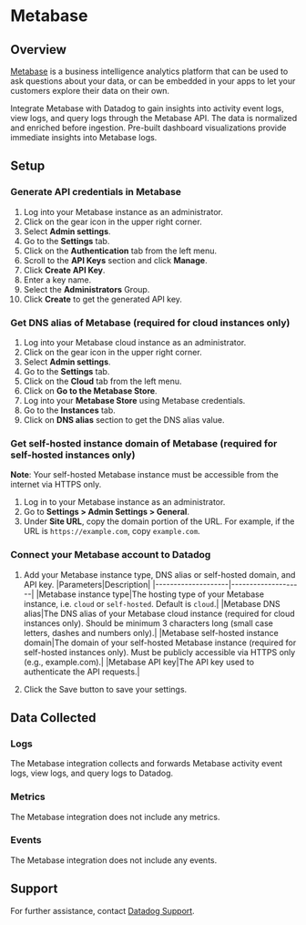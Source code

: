 # Metabase

## Overview

[Metabase][1] is a business intelligence analytics platform that can be used to ask questions about your data, or can be embedded in your apps to let your customers explore their data on their own.

Integrate Metabase with Datadog to gain insights into activity event logs, view logs, and query logs through the Metabase API. The data is normalized and enriched before ingestion. Pre-built dashboard visualizations provide immediate insights into Metabase logs.

## Setup

### Generate API credentials in Metabase

1. Log into your Metabase instance as an administrator.
2. Click on the gear icon in the upper right corner.
3. Select **Admin settings**.
4. Go to the **Settings** tab.
5. Click on the **Authentication** tab from the left menu.
6. Scroll to the **API Keys** section and click **Manage**.
7. Click **Create API Key**.
8. Enter a key name.
9. Select the **Administrators** Group.
10. Click **Create** to get the generated API key.

### Get DNS alias of Metabase (required for cloud instances only)

1. Log into your Metabase cloud instance as an administrator.
2. Click on the gear icon in the upper right corner.
3. Select **Admin settings**.
4. Go to the **Settings** tab.
5. Click on the **Cloud** tab from the left menu.
6. Click on **Go to the Metabase Store**.
7. Log into your **Metabase Store** using Metabase credentials.
8. Go to the **Instances** tab.
9. Click on **DNS alias** section to get the DNS alias value.

### Get self-hosted instance domain of Metabase (required for self-hosted instances only)

**Note**: Your self-hosted Metabase instance must be accessible from the internet via HTTPS only.
1. Log in to your Metabase instance as an administrator.
2. Go to **Settings > Admin Settings > General**.
3. Under **Site URL**, copy the domain portion of the URL. For example, if the URL is `https://example.com`, copy `example.com`.

### Connect your Metabase account to Datadog

1. Add your Metabase instance type, DNS alias or self-hosted domain, and API key.
    |Parameters|Description|
    |--------------------|--------------------|
    |Metabase instance type|The hosting type of your Metabase instance, i.e. `cloud` or `self-hosted`. Default is `cloud`.|
    |Metabase DNS alias|The DNS alias of your Metabase cloud instance (required for cloud instances only). Should be minimum 3 characters long (small case letters, dashes and numbers only).|
    |Metabase self-hosted instance domain|The domain of your self-hosted Metabase instance (required for self-hosted instances only). Must be publicly accessible via HTTPS only (e.g., example.com).|
    |Metabase API key|The API key used to authenticate the API requests.|

2. Click the Save button to save your settings.


## Data Collected

### Logs

The Metabase integration collects and forwards Metabase activity event logs, view logs, and query logs to Datadog.

### Metrics

The Metabase integration does not include any metrics.

### Events

The Metabase integration does not include any events.

## Support

For further assistance, contact [Datadog Support][2].

[1]: https://www.metabase.com/
[2]: https://docs.datadoghq.com/help/
